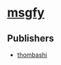 # [msgfy](https://pypi.org/project/msgfy)



## Publishers
- [thombashi](https://pypi.org/user/thombashi)

